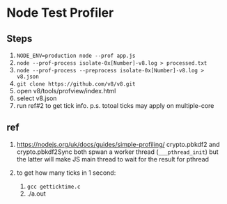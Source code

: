 # Node Test Profiler

## Steps

1. `NODE_ENV=production node --prof app.js`
2. `node --prof-process isolate-0x[Number]-v8.log > processed.txt`
3. `node --prof-process --preprocess isolate-0x[Number]-v8.log > v8.json`
4. `git clone https://github.com/v8/v8.git`
5. open v8/tools/profview/index.html
6. select v8.json
7. run ref#2 to get tick info. p.s. totoal ticks may apply on multiple-core

## ref

1. https://nodejs.org/uk/docs/guides/simple-profiling/ crypto.pbkdf2 and crypto.pbkdf2Sync both spwan a worker thread (`___pthread_init`) but the latter will make JS main thread to wait for the result for pthread

2. to get how many ticks in 1 second:
   1. `gcc getticktime.c`
   2. ./a.out
